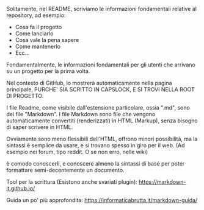 
Solitamente, nel README, scriviamo le informazioni fondamentali relative al repository, ad esempio:
- Cosa fa il progetto
- Come lanciarlo
- Cosa vale la pena sapere
- Come mantenerlo
- Ecc...

Fondamentalmente, le informazioni fondamentali per gli utenti che arrivano su un progetto per la prima volta.

Nel contesto di GitHub, lo mostrerà automaticamente nella pagina principale, PURCHE' SIA SCRITTO IN CAPSLOCK, E SI TROVI NELLA ROOT DI PROGETTO.

I file Readme, come visibile dall'estensione particolare, ossia ".md", sono dei file "Markdown".
I file Markdown sono file che vengono automaticamente convertiti (renderizzati) in HTML (Markup), senza bisogno di saper scrivere in HTML.

Ovviamente sono meno flessibili dell'HTML, offrono minori possibilità, ma la sintassi è semplice da usare, e si trovano spesso in giro per il web.
(Ad esempio nei forum, tipo reddit. O se non erro, nelle wiki)

è comodo conoscerli, e conoscere almeno la sintassi di base per poter formattare semi-decentemente un documento.

Tool per la scrittura (Esistono anche svariati plugin):
https://markdown-it.github.io/

Guida un po' più approfondita:
https://informaticabrutta.it/markdown-guida/

